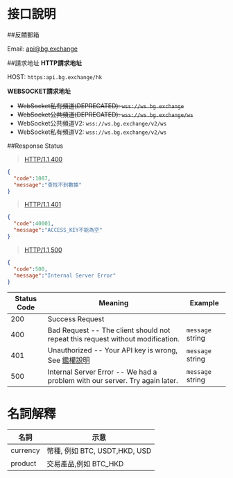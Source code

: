 # 接口說明

##反饋郵箱

Email: <a href="mailto:api@bg.exchange" id="api-support">api@bg.exchange</a>

##請求地址
**HTTP請求地址**<br>

<a id="HTTP-HOST"></a>
HOST: `https:api.bg.exchange/hk`

**WEBSOCKET請求地址**

- ~~WebSocket私有頻道(DEPRECATED): `wss://ws.bg.exchange`~~
- ~~WebSocket公共頻道(DEPRECATED): `wss://ws.bg.exchange/ws`~~
- WebSocket公共頻道V2: `wss://ws.bg.exchange/v2/ws`
- WebSocket私有頻道V2: `wss://ws.bg.exchange/v2/ws`

[^1^]: [鏈接](#WS_HOST_PRIVATE)
[^2^]: [鏈接](#WS_HOST_PUBLIC)
[^3^]: [鏈接](#WS_HOST_PUBLIC_V2)
[^4^]: [鏈接](#WS_HOST_PRIVATE_V2)


##Response Status

> <a name="ResonpseExample">[HTTP/1.1 400](#ERR1)</a>


```json
{
  "code":1087,
  "message":"查找不到數據"
}
```


> <a name="ResonpseExample">[HTTP/1.1 401](#ERR2)</a>


```json
{
  "code":40001,
  "message":"ACCESS_KEY不能為空"
}
```

> <a name="ResonpseExample">[HTTP/1.1 500](#ERR1)</a>


```json
{
  "code":500,
  "message":"Internal Server Error"
}
```




Status Code | Meaning | Example
---------- | ------- | --------
200 | Success Request |
400 | Bad Request  -- The client should not repeat this request without modification. | <code>message</code> string
401 | Unauthorized -- Your API key is wrong, See [鑑權說明](#auth) | <code>message</code> string
500 | Internal Server Error -- We had a problem with our server. Try again later. | <code>message</code> string


# 名詞解釋
|名詞|示意|
|---|---|
|currency|幣種, 例如 BTC, USDT,HKD, USD|
|product|交易產品,例如 BTC_HKD|
